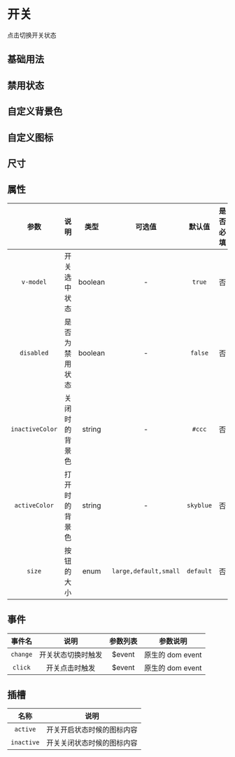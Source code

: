 <!-- 加载 demo 组件 start -->
<script setup>
import demo from './demo.vue'
import demo1 from './demo1.vue'
import demo2 from './demo2.vue'
import demo3 from './demo3.vue'
import demo4 from './demo4.vue'
</script>
<!-- 加载 demo 组件 end -->

<!-- 正文开始 -->

# 开关

点击切换开关状态

## 基础用法
<Preview comp-name="Switch" demo-name="demo">
  <demo />
</Preview>

## 禁用状态
<Preview comp-name="Switch" demo-name="demo1">
  <demo1 />
</Preview>

## 自定义背景色
<Preview comp-name="Switch" demo-name="demo2">
  <demo2 />
</Preview>

## 自定义图标
<Preview comp-name="Switch" demo-name="demo3">
  <demo3 />
</Preview>

## 尺寸
<Preview comp-name="Switch" demo-name="demo4">
  <demo4 />
</Preview>




## 属性
参数 | 说明 | 类型 | 可选值 | 默认值 | 是否必填
:-: | :-: | :-: | :-: | :-: | :-:
`v-model` | 开关选中状态 | boolean | - | `true` | 否 
`disabled` | 是否为禁用状态 | boolean | - | `false` | 否
`inactiveColor` | 关闭时的背景色 | string | - | `#ccc` | 否
`activeColor` | 打开时的背景色 | string | - | `skyblue` | 否
`size` | 按钮的大小 | enum | `large,default,small` | `default` | 否

## 事件
事件名 | 说明 | 参数列表 | 参数说明
:-: | :-: | :-: | :-:
`change` | 开关状态切换时触发 | $event| 原生的 dom event
`click` | 开关点击时触发 | $event | 原生的 dom event

## 插槽
名称 | 说明 
:-: | :-: 
`active` | 开关开启状态时候的图标内容
`inactive` | 开关关闭状态时候的图标内容
